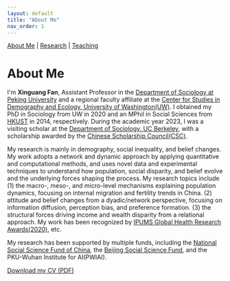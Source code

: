 ```yaml
---
layout: default
title: "About Me"
nav_order: 1
---
```


<link href="https://fonts.googleapis.com/css2?family=Source Sans Pro&family=Roboto:wght@500&display=swap" rel="stylesheet">
<link rel="stylesheet" href="assets/style.css">

[About Me](index.md) | [Research](research.md) | [Teaching](teaching.md)



# About Me

I'm **Xinguang Fan**, Assistant Professor in the [Department of Sociology at Peking University](http://www.shehui.pku.edu.cn/) and a regional faculty affiliate at the [Center for Studies in Demography and Ecology, University of Washington(UW)](https://csde.washington.edu/). I obtained my PhD in Sociology from UW in 2020 and an MPhil in Social Sciences from [HKUST](https://sosc.hkust.edu.hk/) in 2014, respectively. During the academic year 2023, I was a visiting scholar at the [Department of Sociology, UC Berkeley](https://sociology.berkeley.edu/), with a scholarship awarded by the [Chinese Scholarship Council(CSC)](https://www.chinesescholarshipcouncil.com/).

My research is mainly in demography, social inequality, and belief changes. My work adopts a network and dynamic approach by applying quantitative and computational methods, and uses novel data and experimental techniques to understand how population, social disparity, and belief evolve and the underlying forces shaping the process. My research topics include (1) the macro-, meso-, and micro-level mechanisms explaining population dynamics, focusing on internal migration and fertility trends in China. (2) attitude and belief changes from a dyadic/network perspective, focusing on information diffusion, perception bias, and preference formation. (3) the structural forces driving income and wealth disparity from a relational approach. My work has been recognized by [IPUMS Global Health Research Awards(2020)](https://www.ipums.org/2020-award-winners), etc.

My research has been supported by multiple funds, including the [National Social Science Fund of China](http://www.nopss.gov.cn/), the [Beijing Social Science Fund](https://www.bjsk.org.cn/), and the PKU-Wuhan Institute for AI(PWIAI).

[Download my CV (PDF)](assets/CV_20250402.pdf)
